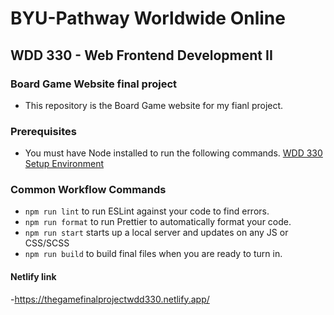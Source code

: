 # BYU-Pathway Worldwide Online
## WDD 330 - Web Frontend Development II

### Board Game Website final project

 - This repository is the Board Game website for my fianl project.

### Prerequisites

- You must have Node installed to run the following commands.
[WDD 330 Setup Environment](https://byui-cse.github.io/wdd330-ww-course/intro/) 

### Common Workflow Commands

- `npm run lint` to run ESLint against your code to find errors.
- `npm run format` to run Prettier to automatically format your code.
- `npm run start` starts up a local server and updates on any JS or CSS/SCSS 
- `npm run build` to build final files when you are ready to turn in.


#### Netlify link

-https://thegamefinalprojectwdd330.netlify.app/

